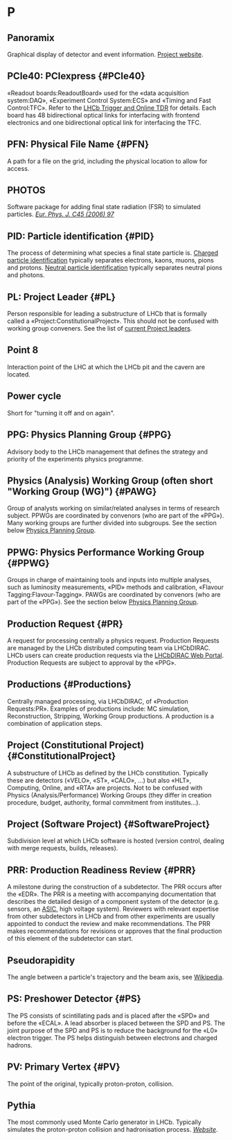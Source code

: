 # P

## Panoramix

Graphical display of detector and event information. [Project website](http://lhcbdoc.web.cern.ch/lhcbdoc/panoramix/).

## PCIe40: PCIexpress {#PCIe40}

«Readout boards:ReadoutBoard» used for the «data acquisition system:DAQ», «Experiment Control System:ECS» and «Timing and Fast Control:TFC». Refer to the [LHCb Trigger and Online TDR](https://cds.cern.ch/record/1701361/files/LHCB-TDR-016.pdf) for details.
Each board has 48 bidirectional optical links for interfacing with frontend electronics and one bidirectional optical link for interfacing the TFC.

## PFN: Physical File Name {#PFN}

A path for a file on the grid, including the physical location to allow for access.

## PHOTOS

Software package for adding final state radiation (FSR) to simulated particles.
[_Eur. Phys. J. C45 (2006) 97_][]

[_Eur. Phys. J. C45 (2006) 97_]: https://doi.org/10.1016/0010-4655(91)90012-A

## PID: Particle identification {#PID}

The process of determining what species a final state particle is.
[Charged particle identification](https://twiki.cern.ch/twiki/bin/viewauth/LHCbPhysics/ChargedPID) typically separates electrons, kaons, muons, pions and protons.
[Neutral particle identification](https://twiki.cern.ch/twiki/bin/view/LHCbPhysics/CalorimeterObjectsToolsGroup) typically separates neutral pions and photons.

## PL: Project Leader {#PL}

Person responsible for leading a substructure of LHCb that is formally called a «Project:ConstitutionalProject». This should not be confused with working group conveners.
See the list of [current Project leaders](http://lhcb-conv.web.cern.ch/lhcb-conv/StructureDefault.html#Project_Leaders).

## Point 8

Interaction point of the LHC at which the LHCb pit and the cavern are located.

## Power cycle

Short for "turning it off and on again".

## PPG: Physics Planning Group {#PPG}

Advisory body to the LHCb management that defines the strategy and priority of the experiments physics programme.

## Physics (Analysis) Working Group (often short "Working Group (WG)") {#PAWG}

Group of analysts working on similar/related analyses in terms of research subject.
PPWGs are coordinated by convenors (who are part of the «PPG»).
Many working groups are further divided into subgroups.
See the section below [Physics Planning Group](http://lhcb-conv.web.cern.ch/lhcb-conv/StructureDefault.html#Physics_Planning_Group).

## PPWG: Physics Performance Working Group {#PPWG}

Groups in charge of maintaining tools and inputs into multiple analyses, such as luminosity measurements, «PID» methods and calibration, «Flavour Tagging:Flavour-Tagging».
PAWGs are coordinated by convenors (who are part of the «PPG»).
See the section below [Physics Planning Group](http://lhcb-conv.web.cern.ch/lhcb-conv/StructureDefault.html#Physics_Planning_Group).

## Production Request {#PR}

A request for processing centrally a physics request. Production Requests are managed by the LHCb distributed computing team via LHCbDIRAC. LHCb users can create production requests via the [LHCbDIRAC Web Portal](https://lhcb-portal-dirac.cern.ch/DIRAC/?view=tabs&theme=Grey&url_state=1|*LHCbDIRAC.ProductionRequestManager.classes.ProductionRequestManager). Production Requests are subject to approval by the «PPG».

## Productions {#Productions}

Centrally managed processing, via LHCbDIRAC, of «Production Requests:PR». Examples of productions include: MC simulation, Reconstruction, Stripping, Working Group productions. A production is a combination of application steps.

## Project (Constitutional Project) {#ConstitutionalProject}

A substructure of LHCb as defined by the LHCb constitution.
Typically these are detectors («VELO», «ST», «CALO», …) but also «HLT», Computing, Online, and «RTA» are projects.
Not to be confused with Physics (Analysis/Performance) Working Groups (they differ in creation procedure, budget, authority, formal commitment from institutes…).

## Project (Software Project) {#SoftwareProject}

Subdivision level at which LHCb software is hosted (version control, dealing with merge requests, builds, releases).

## PRR: Production Readiness Review {#PRR}

A milestone during the construction of a subdetector. The PRR occurs after the «EDR».
The PRR is a meeting with accompanying documentation that describes the detailed design of a component system of the detector
(e.g. sensors, an [ASIC](https://en.wikipedia.org/wiki/Application-specific_integrated_circuit), high voltage system).
Reviewers with relevant expertise from other subdetectors in LHCb and from other experiments are usually appointed
to conduct the review and make recommendations.
The PRR makes recommendations for revisions or approves that the final production of this element of the subdetector can start.

## Pseudorapidity

The angle between a particle's trajectory and the beam axis, see [Wikipedia](https://en.wikipedia.org/wiki/Pseudorapidity).

## PS: Preshower Detector {#PS}

The PS consists of scintillating pads and is placed after the «SPD» and before the «ECAL».
A lead absorber is placed between the SPD and PS.
The joint purpose of the SPD and PS is to reduce the background for the «L0» electron trigger.
The PS helps distinguish between electrons and charged hadrons.

## PV: Primary Vertex {#PV}

The point of the original, typically proton-proton, collision.

## Pythia

The most commonly used Monte Carlo generator in LHCb.
Typically simulates the proton-proton collision and hadronisation process.
[_Website_](http://home.thep.lu.se/~torbjorn/Pythia.html).
